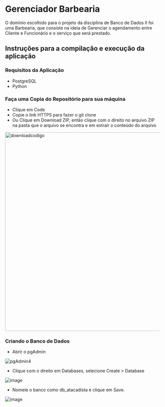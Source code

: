 # Gerenciador Barbearia

O domínio escolhido para o projeto da disciplina de Banco de Dados II foi uma Barbearia, que consiste na ideia de Gerenciar o agendamento entre Cliente e Funcionário e o serviço que será prestado. 

## Instruções para a compilação e execução da aplicação

### Requisitos da Aplicação
 - PostgreSQL
 - Python
 
### Faça uma Copia do Repositório para sua máquina
 - Clique em Code
 - Copie o link HTTPS para fazer o git clone
 - Ou Clique em Download ZIP, então clique com o direito no arquivo ZIP na pasta que o arquivo se encontra e em extrair o conteúdo do arquivo
<img width="647" alt="downloadcodigo" src="https://user-images.githubusercontent.com/40742096/234862519-9636623a-8f7e-43ad-a2ea-b51270b67b9f.png">

 
### Criando o Banco de Dados
  - Abrir o pgAdmin
  
![pgAdmin4](https://user-images.githubusercontent.com/40742096/234708693-a42f522f-7b08-465e-8a85-72db77a24c84.png)

- Clique com o direito em Databases, selecione Create > Database

![image](https://user-images.githubusercontent.com/40742096/234709548-f7b55ae7-0d09-421c-96d4-cbd02a5e56f0.png)

- Nomeie o banco como db_atacadista e clique em Save.

![image](https://user-images.githubusercontent.com/40742096/234709747-0dab4b09-2c35-4146-ac7a-416de6dfbc60.png)
